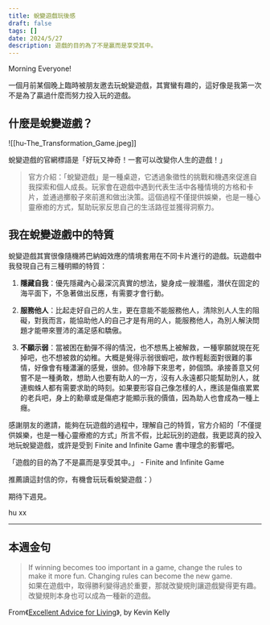 ```yaml
---
title: 蛻變遊戲玩後感
draft: false
tags: []
date: 2024/5/27
description: 遊戲的目的為了不是贏而是享受其中。
---
```

Morning Everyone!

一個月前某個晚上臨時被朋友邀去玩蛻變遊戲，其實蠻有趣的，這好像是我第一次不是為了贏過什麼而努力投入玩的遊戲。

## 什麼是蛻變遊戲？

![[hu-The_Transformation_Game.jpeg]]

蛻變遊戲的官網標語是「好玩又神奇！一套可以改變你人生的遊戲！」

> 官方介紹：「蛻變遊戲」是一種桌遊，它透過象徵性的挑戰和機遇來促進自我探索和個人成長。玩家會在遊戲中遇到代表生活中各種情境的方格和卡片，並通過擲骰子來前進和做出決策。這個過程不僅提供娛樂，也是一種心靈療癒的方式，幫助玩家反思自己的生活路徑並獲得洞察力。

## 我在蛻變遊戲中的特質

蛻變遊戲其實很像隨機將巴納姆效應的情境套用在不同卡片進行的遊戲。玩遊戲中我發現自己有三種明顯的特質：

1. **隱藏自我**：優先隱藏內心最深沉真實的想法，變身成一艘潛艦，潛伏在固定的海平面下，不急著做出反應，有需要才會行動。
    

2. **服務他人**：比起走好自己的人生，更在意能不能服務他人，清除別人人生的阻礙，對我而言，能協助他人的自己才是有用的人，能服務他人，為別人解決問題才能帶來豐沛的滿足感和驕傲。
    

3. **不願示弱**：當被困在動彈不得的情況，也不想馬上被解救，一種寧願就現在死掉吧，也不想被救的幼稚。大概是覺得示弱很蝦吧，故作輕鬆面對很難的事情，好像會有種瀟灑的感覺，很帥。但冷靜下來思考，帥個頭。承接善意又何嘗不是一種勇敢，想助人也要有助人的一方，沒有人永遠都只能幫助別人，就連蜘蛛人都有需要求助的時刻。如果要形容自己像怎樣的人，應該是傷痕累累的老兵吧，身上的勳章或是傷疤才能顯示我的價值，因為助人也會成為一種上癮。
    

感謝朋友的邀請，能夠在玩遊戲的過程中，理解自己的特質，官方介紹的「不僅提供娛樂，也是一種心靈療癒的方式」所言不假，比起玩別的遊戲，我更認真的投入地玩蛻變遊戲，或許是受到 Finite and Infinite Game 書中理念的影響吧。

「遊戲的目的為了不是贏而是享受其中。」 - Finite and Infinite Game

推薦讀這封信的你，有機會玩玩看蛻變遊戲：）

期待下週見。

hu xx

---

## 本週金句

> If winning becomes too important in a game, change the rules to make it more fun. Changing rules can become the new game.  
> 如果在遊戲中，取得勝利變得過於重要，那就改變規則讓遊戲變得更有趣。改變規則本身也可以成為一種新的遊戲。

From《[Excellent Advice for Living](https://r10.to/h56bLZ)》, by Kevin Kelly